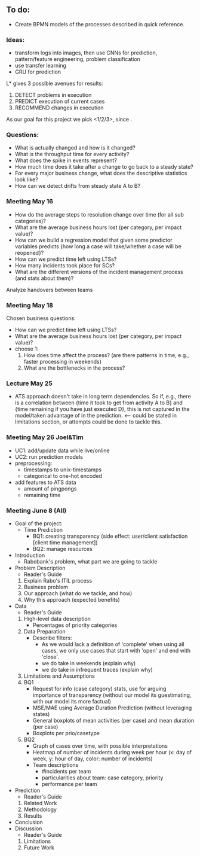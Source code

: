 ## To do:
- Create BPMN models of the processes described in quick reference.

### Ideas:
- transform logs into images, then use CNNs for prediction, pattern/feature engineering, problem classification
- use transfer learning
- GRU for prediction

L* gives 3 possible avenues for results:

1. DETECT problems in execution
2. PREDICT execution of current cases
3. RECOMMEND changes in execution

As our goal for this project we pick <1/2/3>, since <argumentation>.

### Questions:
- What is actually changed and how is it changed?
- What is the throughput time for every activity?
- What does the spike in events represent?
- How much time does it take after a change to go back to a steady state?
- For every major business change, what does the descriptive statistics look like?
- How can we detect drifts from steady state A to B?


### Meeting May 16
- How do the average steps to resolution change over time (for all sub categories)?
- What are the average business hours lost (per category, per impact value)?
- How can we build a regression model that given some predictor variables predicts {how long a case will take/whether a case will be reopened}?
- How can we predict time left using LTSs?
- How many incidents took place for SCs?
- What are the different versions of the incident management process (and stats about them)?


Analyze handovers between teams

### Meeting May 18
Chosen business questions:
- How can we predict time left using LTSs?
- What are the average business hours lost (per category, per impact value)?
- choose 1:
	1. How does time affect the process? (are there patterns in time, e.g., faster processing in weekends)
	2. What are the bottlenecks in the process? 

### Lecture May 25
- ATS approach doesn't take in long term dependencies. So if, e.g., there is a correlation between {time it took to get from activity A to B} and {time remaining if you have just executed D}, this is not captured in the model/taken advantage of in the prediction. <-- could be stated in limitations section, or attempts could be done to tackle this.

### Meeting May 26 Joel&Tim
- UC1: add/update data while live/online
- UC2: run prediction models
- preprocessing:
	- timestamps to unix-timestamps
	- categorical to one-hot encoded
- add features to ATS data
	- amount of pingpongs
	- remaining time

### Meeting June 8 (All)
- Goal of the project:
	- Time Prediction
		- BQ1: creating transparency (side effect: user/client satisfaction [client time management])
		- BQ2: manage resources
- Introduction
	- Rabobank's problem, what part we are going to tackle
- Problem Description
	- Reader's Guide
	1. Explain Rabo's ITIL process
	2. Business problem
	3. Our approach (what do we tackle, and how)
	4. Why this approach (expected benefits)
- Data
	- Reader's Guide
	1. High-level data description
		- Percentages of priority categories
	2. Data Preparation
		- Describe filters:
			- As we would lack a definition of 'complete' when using all cases, we only use cases that start with 'open' and end with 'close'.
			- we do take in weekends (explain why)
			- we do take in infrequent traces (explain why)
	3. Limitations and Assumptions
	4. BQ1
		- Request for info (case category) stats, use for arguing importance of transparency (without our model its guestimating, with our model its more factual)
		- MSE/MAE using Average Duration Prediction (without leveraging states)
		- General boxplots of mean activities (per case) and mean duration (per case)
		- Boxplots per prio/casetype
	5. BQ2
		- Graph of cases over time, with possible interpretations
		- Heatmap of number of incidents during week per hour (x: day of week, y: hour of day, color: number of incidents)
		- Team descriptions
			- #incidents per team
			- particularities about team: case category, priority
			- performance per team
- Prediction
	- Reader's Guide
	1. Related Work
	2. Methodology
	3. Results
- Conclusion
- Discussion
	- Reader's Guide
	1. Limitations
	2. Future Work
